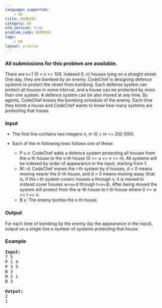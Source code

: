 ```yaml
---
languages_supported:
    - NA
title: BOMBING
category: NA
old_version: true
problem_code: BOMBING
tags:
    - NA
layout: problem
---
```

###  All submissions for this problem are available. 

There are n+1 (0 &lt; n &lt;= 109, indexed 0..n) houses lying on a straight street. One day, they are bombed by an enemy. CodeChef is designing defence systems to protect the street from bombing. Each defense system can protect all houses in some interval, and a house can be protected by more than one system. A defence system can be also moved at any time. By agents, CodeChef knows the bombing schedule of the enemy. Each time they bomb a house and CodeChef wants to know how many systems are protecting that house.

### Input

- The first line contains two integers n, m (0 &lt; m &lt;= 250 000).
- Each of the m following lines follows one of these:
    
    - P u v: CodeChef adds a defence system protecting all houses from the u-th house to the v-th house (0 &lt;= u &lt;= v &lt;= n). All systems will be indexed by order of appearance in the input, starting from 1.
    - M i d: CodeChef moves the i-th system by d houses, d &lt; 0 means moving nearer the 0-th house, and d &gt; 0 means moving away (that is, if the i-th system covers houses u through v, it is moved to instead cover houses w=u+d through t=v+d). After being moved the system will protect from the w-th house to t-th house where 0 &lt;= w &lt;= t &lt;= n.
    - B x: The enemy bombs the x-th house.

### Output

For each time of bombing by the enemy (by the appearance in the input), output on a single line a number of systems protecting that house.

### Example

<pre>
<b>Input:</b>
7 5
P 1 4
P 3 5
B 3
M 2 1
B 3

<b>Output:</b>
2
1
</pre>
